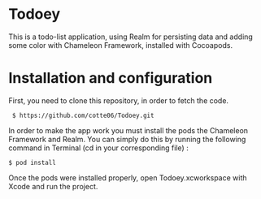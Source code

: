 # Todoey
This is a todo-list application, using Realm for persisting data and adding some color with Chameleon Framework, installed with Cocoapods.

# Installation and configuration

First, you need to clone this repository, in order to fetch the code.

```
 $ https://github.com/cotte06/Todoey.git
 ```

In order to make the app work you must install the pods the Chameleon Framework and Realm. You can simply do this by running the following command in Terminal (cd in your corresponding file) :

```
$ pod install
```

Once the pods were installed properly, open Todoey.xcworkspace with Xcode and run the project.
